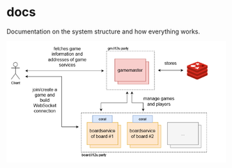 # docs

Documentation on the system structure and how everything works.

![l12u_structure](./.github/assets/l12u_structure.png)
